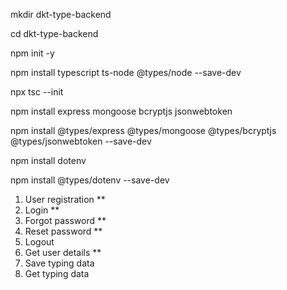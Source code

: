 mkdir dkt-type-backend

cd dkt-type-backend

npm init -y

npm install typescript ts-node @types/node --save-dev

npx tsc --init

npm install express mongoose bcryptjs jsonwebtoken

npm install @types/express @types/mongoose @types/bcryptjs @types/jsonwebtoken --save-dev

npm install dotenv

npm install @types/dotenv --save-dev

1. User registration \*\*
2. Login \*\*
3. Forgot password \*\*
4. Reset password \*\*
5. Logout
6. Get user details \*\*
7. Save typing data
8. Get typing data
